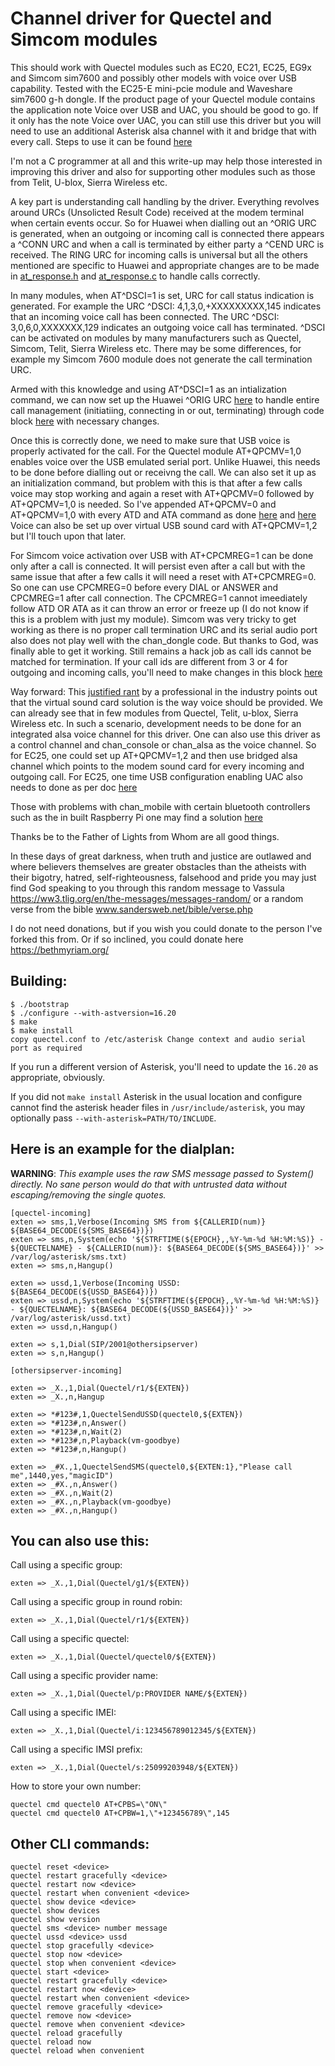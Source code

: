 Channel driver for Quectel and Simcom modules 
=================================================
This should work with Quectel modules such as EC20, EC21, EC25, EG9x and Simcom sim7600 and possibly other models with voice over USB capability. Tested with the EC25-E mini-pcie module and Waveshare sim7600 g-h dongle. If the product page of your Quectel module contains the application note Voice over USB and UAC, you should be good to go. If it only has the note Voice over UAC, you can still use this driver but you will need to use an additional Asterisk alsa channel with it and bridge that with every call. Steps to use it can be found <a href="https://github.com/IchthysMaranatha/asterisk-chan-quectel/discussions/2">here</a>

I'm not a C programmer at all and this write-up may help those interested in improving this driver and also for supporting other modules such as those from Telit, U-blox, Sierra Wireless etc. 

A key part is understanding call handling by the driver. Everything revolves around URCs (Unsolicted Result Code) received at the modem terminal when certain events occur. So for Huawei when dialling out an ^ORIG URC is generated, when an outgoing or incoming call is connected there appears a ^CONN URC and when a call is terminated by either party a ^CEND URC is received. The RING URC for incoming calls is universal but all the others mentioned are specific to Huawei and appropriate changes are to be made in <a href="https://github.com/IchthysMaranatha/asterisk-chan-quectel/blob/master/at_response.h">at_response.h</a> and <a href="https://github.com/IchthysMaranatha/asterisk-chan-quectel/blob/master/at_response.c">at_response.c</a> to handle calls correctly. 

In many modules, when AT^DSCI=1 is set, URC for call status indication is generated. For example the URC ^DSCI: 4,1,3,0,+XXXXXXXXX,145 indicates that an incoming voice call has been connected. The URC ^DSCI: 3,0,6,0,XXXXXXX,129 indicates an outgoing voice call has terminated. ^DSCI can be activated on modules by many manufacturers such as Quectel, Simcom, Telit, Sierra Wireless etc. There may be some differences, for example my Simcom 7600 module does not generate the call termination URC.

Armed with this knowledge and using AT^DSCI=1 as an intialization command, we can now set up the Huawei ^ORIG URC <a href="https://github.com/IchthysMaranatha/asterisk-chan-quectel/blob/b6f6a389f2d8cc0b1ba183f6ebe7f140e03730af/at_response.h#L32">here</a> to handle entire call management (initiatiing, connecting in or out, terminating) through code block <a href="https://github.com/IchthysMaranatha/asterisk-chan-quectel/blob/b6f6a389f2d8cc0b1ba183f6ebe7f140e03730af/at_response.c#L612-L737">here</a> with necessary changes.

Once this is correctly done, we need to make sure that USB voice is properly activated for the call. For the Quectel module AT+QPCMV=1,0 enables voice over the USB emulated serial port. Unlike Huawei, this needs to be done before dialling out or receivng the call. We can also set it up as an initialization command, but problem with this is that after a few calls voice may stop working and again a reset with AT+QPCMV=0 followed by AT+QPCMV=1,0 is needed. So I've appended AT+QPCMV=0 and AT+QPCMV=1,0 with every ATD and ATA command as done <a href="https://github.com/IchthysMaranatha/asterisk-chan-quectel/blob/b6f6a389f2d8cc0b1ba183f6ebe7f140e03730af/at_command.c#L526">here</a> and <a href="https://github.com/IchthysMaranatha/asterisk-chan-quectel/blob/b6f6a389f2d8cc0b1ba183f6ebe7f140e03730af/at_command.c#L571">here</a> Voice can also be set up over virtual USB sound card with AT+QPCMV=1,2 but I'll touch upon that later.

For Simcom voice activation over USB with AT+CPCMREG=1 can be done only after a call is connected. It will persist even after a call but with the same issue that after a few calls it will need a reset with AT+CPCMREG=0. So one can use CPCMREG=0 before every DIAL or ANSWER and CPCMREG=1 after call connection. The CPCMREG=1 cannot imeediately follow ATD OR ATA as it can throw an error or freeze up (I do not know if this is a problem with just my module). Simcom was very tricky to get working as there is no proper call termination URC and its serial audio port also does not play well with the chan_dongle code. But thanks to God, was finally able to get it working. Still remains a hack job as call ids cannot be matched for termination. If your call ids are different from 3 or 4 for outgoing and incoming calls, you'll need to make changes in this block <a href="https://github.com/IchthysMaranatha/asterisk-chan-quectel/blob/08d3bcad0de21f93eaad9652ccb48ecb9b04a8e6/at_response.c#L105-L143">here</a>

Way forward: This <a href="http://laforge.gnumonks.org/blog/20170902-cellular_modems-voice/">justified rant</a> by a professional in the industry points out that the virtual sound card solution is the way voice should be provided. We can already see that in few modules from Quectel, Telit, u-blox, Sierra Wireless etc. In such a scenario, development needs to be done for an integrated alsa voice channel for this driver. One can also use this driver as a control channel and chan_console or chan_alsa as the voice channel. So for EC25, one could set up AT+QPCMV=1,2 and then use bridged alsa channel which points to the modem sound card for every incoming and outgoing call. For EC25, one time USB configuration enabling UAC also needs to done as per doc <a href="https://forums.quectel.com/uploads/short-url/xnztA07u1c4hilREu66LYIY6NGR.pdf">here</a>

Those with problems with chan_mobile with certain bluetooth controllers such as the in built Raspberry Pi one may find a solution <a href="https://blog.maplein.com/2021/09/fix-for-audio-issues-with-asterisk-and.html">here</a>

Thanks be to the Father of Lights from Whom are all good things.

In these days of great darkness, when truth and justice are outlawed and where believers themselves are greater obstacles than the atheists with their bigotry, hatred, self-righteousness, falsehood and pride you may just find God speaking to you through this random message to Vassula https://ww3.tlig.org/en/the-messages/messages-random/ or a random verse from the bible www.sandersweb.net/bible/verse.php

I do not need donations, but if you wish you could donate to the person I've forked this from. Or if so inclined, you could donate here https://bethmyriam.org/ 

Building:
----------

    $ ./bootstrap
    $ ./configure --with-astversion=16.20
    $ make
    $ make install
    copy quectel.conf to /etc/asterisk Change context and audio serial port as required

If you run a different version of Asterisk, you'll need to update the
`16.20` as appropriate, obviously.

If you did not `make install` Asterisk in the usual location and configure
cannot find the asterisk header files in `/usr/include/asterisk`, you may
optionally pass `--with-asterisk=PATH/TO/INCLUDE`.

Here is an example for the dialplan:
------------------------------------

**WARNING**: *This example uses the raw SMS message passed to System() directly.
No sane person would do that with untrusted data without escaping/removing the
single quotes.*

    [quectel-incoming]
    exten => sms,1,Verbose(Incoming SMS from ${CALLERID(num)} ${BASE64_DECODE(${SMS_BASE64})})
    exten => sms,n,System(echo '${STRFTIME(${EPOCH},,%Y-%m-%d %H:%M:%S)} - ${QUECTELNAME} - ${CALLERID(num)}: ${BASE64_DECODE(${SMS_BASE64})}' >> /var/log/asterisk/sms.txt)
    exten => sms,n,Hangup()

    exten => ussd,1,Verbose(Incoming USSD: ${BASE64_DECODE(${USSD_BASE64})})
    exten => ussd,n,System(echo '${STRFTIME(${EPOCH},,%Y-%m-%d %H:%M:%S)} - ${QUECTELNAME}: ${BASE64_DECODE(${USSD_BASE64})}' >> /var/log/asterisk/ussd.txt)
    exten => ussd,n,Hangup()

    exten => s,1,Dial(SIP/2001@othersipserver)
    exten => s,n,Hangup()

    [othersipserver-incoming]

    exten => _X.,1,Dial(Quectel/r1/${EXTEN})
    exten => _X.,n,Hangup

    exten => *#123#,1,QuectelSendUSSD(quectel0,${EXTEN})
    exten => *#123#,n,Answer()
    exten => *#123#,n,Wait(2)
    exten => *#123#,n,Playback(vm-goodbye)
    exten => *#123#,n,Hangup()

    exten => _#X.,1,QuectelSendSMS(quectel0,${EXTEN:1},"Please call me",1440,yes,"magicID")
    exten => _#X.,n,Answer()
    exten => _#X.,n,Wait(2)
    exten => _#X.,n,Playback(vm-goodbye)
    exten => _#X.,n,Hangup()

You can also use this:
----------------------

Call using a specific group:

    exten => _X.,1,Dial(Quectel/g1/${EXTEN})

Call using a specific group in round robin:

    exten => _X.,1,Dial(Quectel/r1/${EXTEN})

Call using a specific quectel:

    exten => _X.,1,Dial(Quectel/quectel0/${EXTEN})

Call using a specific provider name:

    exten => _X.,1,Dial(Quectel/p:PROVIDER NAME/${EXTEN})

Call using a specific IMEI:

    exten => _X.,1,Dial(Quectel/i:123456789012345/${EXTEN})

Call using a specific IMSI prefix:

    exten => _X.,1,Dial(Quectel/s:25099203948/${EXTEN})

How to store your own number:

    quectel cmd quectel0 AT+CPBS=\"ON\"
    quectel cmd quectel0 AT+CPBW=1,\"+123456789\",145


Other CLI commands:
-------------------

    quectel reset <device>
    quectel restart gracefully <device>
    quectel restart now <device>
    quectel restart when convenient <device>
    quectel show device <device>
    quectel show devices
    quectel show version
    quectel sms <device> number message
    quectel ussd <device> ussd
    quectel stop gracefully <device>
    quectel stop now <device>
    quectel stop when convenient <device>
    quectel start <device>
    quectel restart gracefully <device>
    quectel restart now <device>
    quectel restart when convenient <device>
    quectel remove gracefully <device>
    quectel remove now <device>
    quectel remove when convenient <device>
    quectel reload gracefully
    quectel reload now
    quectel reload when convenient


